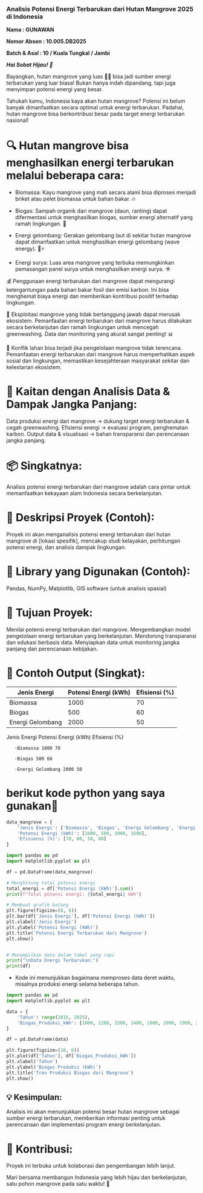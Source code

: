 

### Analisis Potensi Energi Terbarukan dari Hutan Mangrove 2025 di Indonesia 
**Nama : GUNAWAN**

**Nomor Absen : 10.005.DB2025**

**Batch & Asal : 10 / Kuala Tungkal / Jambi**

***Hai Sobat Hijau! 🌱***
 
Bayangkan, hutan mangrove yang luas 🌳🌊 bisa jadi sumber energi terbarukan yang luar biasa!  Bukan hanya indah dipandang, tapi juga menyimpan potensi energi yang besar.
 
Tahukah kamu, Indonesia kaya akan hutan mangrove?  Potensi ini belum banyak dimanfaatkan secara optimal untuk energi terbarukan.  Padahal, hutan mangrove bisa berkontribusi besar pada target energi terbarukan nasional!
 
# 🔍 Hutan mangrove bisa menghasilkan energi terbarukan melalui beberapa cara:
 
- Biomassa: Kayu mangrove yang mati secara alami bisa diproses menjadi briket atau pelet biomassa untuk bahan bakar. 🔥

- Biogas:  Sampah organik dari mangrove (daun, ranting) dapat difermentasi untuk menghasilkan biogas, sumber energi alternatif yang ramah lingkungan. 💨

- Energi gelombang:  Gerakan gelombang laut di sekitar hutan mangrove dapat dimanfaatkan untuk menghasilkan energi gelombang (wave energy). 🌊⚡

- Energi surya:  Luas area mangrove yang terbuka memungkinkan pemasangan panel surya untuk menghasilkan energi surya. ☀️
 
💰  Penggunaan energi terbarukan dari 
mangrove dapat mengurangi ketergantungan pada bahan bakar fosil dan emisi karbon.  Ini bisa menghemat biaya energi dan memberikan kontribusi positif terhadap lingkungan.
 
🧼  Eksploitasi mangrove yang tidak 
bertanggung jawab dapat merusak ekosistem.  Pemanfaatan energi terbarukan dari mangrove harus dilakukan secara berkelanjutan dan ramah lingkungan untuk mencegah greenwashing.  Data dan monitoring yang akurat sangat penting! 📊
 
🌾  Konflik lahan bisa terjadi jika pengelolaan mangrove tidak terencana.  Pemanfaatan energi terbarukan dari mangrove harus memperhatikan aspek sosial dan lingkungan, memastikan kesejahteraan masyarakat sekitar dan kelestarian ekosistem.
 
# 🔄 Kaitan dengan Analisis Data & Dampak Jangka Panjang:
 
Data produksi energi dari mangrove → dukung target energi terbarukan & cegah greenwashing.
Efisiensi energi → evaluasi program, penghematan karbon.
Output data & visualisasi → bahan transparansi dan perencanaan jangka panjang.
 
# 📦 Singkatnya:  
Analisis potensi energi terbarukan dari mangrove adalah cara pintar untuk memanfaatkan kekayaan alam Indonesia secara berkelanjutan.
 
# 📘 Deskripsi Proyek (Contoh):
Proyek ini akan menganalisis potensi energi terbarukan dari hutan mangrove di [lokasi spesifik], mencakup studi kelayakan, perhitungan potensi energi, dan analisis dampak lingkungan.
 
# 🧰 Library yang Digunakan (Contoh):
Pandas, NumPy, Matplotlib, GIS software (untuk analisis spasial)
 
# 🎯 Tujuan Proyek:
Menilai potensi energi terbarukan dari mangrove.
Mengembangkan model pengelolaan energi terbarukan yang berkelanjutan.
Mendorong transparansi dan edukasi berbasis data.
Menyiapkan data untuk monitoring jangka panjang dan perencanaan kebijakan.
 
# 🚀 Contoh Output (Singkat):
 
|Jenis Energi|Potensi Energi (kWh)|Efisiensi (%)|
|---|---|---|
|Biomassa|1000|70|
|Biogas|500|60|
|Energi Gelombang|2000|50|


  

Jenis Energi Potensi Energi (kWh) Efisiensi (%) 

       -Biomassa 1000 70 
       
       -Biogas 500 60 
       
       -Energi Gelombang 2000 50 
# berikut kode python yang saya gunakan🐍 
```python
data_mangrove = {
    'Jenis Energi': ['Biomassa', 'Biogas', 'Energi Gelombang', 'Energi Surya'],
    'Potensi Energi (kWh)': [1000, 500, 2000, 1500],
    'Efisiensi (%)': [70, 60, 50, 80]
}

import pandas as pd
import matplotlib.pyplot as plt

df = pd.DataFrame(data_mangrove)

# Menghitung total potensi energi
total_energi = df['Potensi Energi (kWh)'].sum()
print(f"Total potensi energi: {total_energi} kWh")

# Membuat grafik batang
plt.figure(figsize=(8, 6))
plt.bar(df['Jenis Energi'], df['Potensi Energi (kWh)'])
plt.xlabel('Jenis Energi')
plt.ylabel('Potensi Energi (kWh)')
plt.title('Potensi Energi Terbarukan dari Mangrove')
plt.show()


# Menampilkan data dalam tabel yang rapi
print("\nData Energi Terbarukan:")
print(df)
```     

- Kode ini menunjukkan bagaimana memproses data deret waktu, misalnya produksi energi selama beberapa tahun.
```python
import pandas as pd
import matplotlib.pyplot as plt

data = {
    'Tahun': range(2015, 2025),
    'Biogas_Produksi_kWh': [1000, 1200, 1500, 1400, 1800, 2000, 1900, 2200, 2500, 2400, 2800, 3000]
}

df = pd.DataFrame(data)

plt.figure(figsize=(10, 6))
plt.plot(df['Tahun'], df['Biogas_Produksi_kWh'])
plt.xlabel('Tahun')
plt.ylabel('Biogas Produksi (kWh)')
plt.title('Tren Produksi Biogas dari Mangrove')
plt.show()
```

## 💡 Kesimpulan:
Analisis ini akan menunjukkan potensi besar hutan mangrove sebagai sumber energi terbarukan,  memberikan informasi penting untuk perencanaan dan implementasi program energi berkelanjutan.
 
# 🙌 Kontribusi:
Proyek ini terbuka untuk kolaborasi dan pengembangan lebih lanjut.
 
Mari bersama membangun Indonesia yang lebih hijau dan berkelanjutan, satu pohon mangrove pada satu waktu! 🌿
